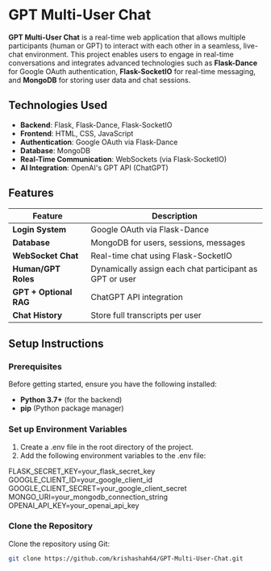 # GPT Multi-User Chat

**GPT Multi-User Chat** is a real-time web application that allows multiple participants (human or GPT) to interact with each other in a seamless, live-chat environment. This project enables users to engage in real-time conversations and integrates advanced technologies such as **Flask-Dance** for Google OAuth authentication, **Flask-SocketIO** for real-time messaging, and **MongoDB** for storing user data and chat sessions.

## Technologies Used

- **Backend**: Flask, Flask-Dance, Flask-SocketIO
- **Frontend**: HTML, CSS, JavaScript
- **Authentication**: Google OAuth via Flask-Dance
- **Database**: MongoDB
- **Real-Time Communication**: WebSockets (via Flask-SocketIO)
- **AI Integration**: OpenAI's GPT API (ChatGPT)

## Features

| Feature                | Description                                                      |
|------------------------|------------------------------------------------------------------|
| **Login System**        | Google OAuth via Flask-Dance                        |
| **Database**            | MongoDB for users, sessions, messages         |
| **WebSocket Chat**      | Real-time chat using Flask-SocketIO                   |
| **Human/GPT Roles**     | Dynamically assign each chat participant as GPT or user          |
| **GPT + Optional RAG**  | ChatGPT API integration          |
| **Chat History**        | Store full transcripts per user                          |

## Setup Instructions

### Prerequisites

Before getting started, ensure you have the following installed:

- **Python 3.7+** (for the backend)
- **pip** (Python package manager)

### Set up Environment Variables
1. Create a .env file in the root directory of the project.
2. Add the following environment variables to the .env file:

  FLASK_SECRET_KEY=your_flask_secret_key
  GOOGLE_CLIENT_ID=your_google_client_id
  GOOGLE_CLIENT_SECRET=your_google_client_secret
  MONGO_URI=your_mongodb_connection_string
  OPENAI_API_KEY=your_openai_api_key


### Clone the Repository

Clone the repository using Git:

```bash
git clone https://github.com/krishashah64/GPT-Multi-User-Chat.git




